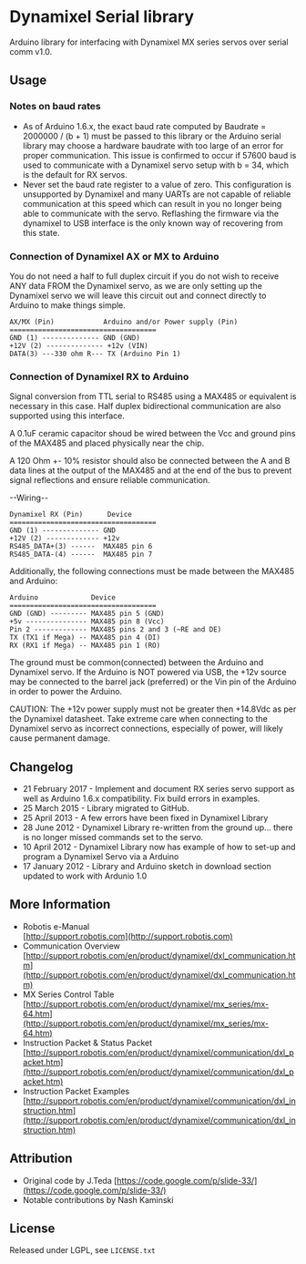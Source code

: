 Dynamixel Serial library
========================

Arduino library for interfacing with Dynamixel MX series servos over serial comm v1.0.

## Usage

### Notes on baud rates
* As of Arduino 1.6.x, the exact baud rate computed by Baudrate = 2000000 / (b + 1) must be passed to this library or the Arduino serial library may choose a hardware baudrate with too large of an error for proper communication. This issue is confirmed to occur if 57600 baud is used to communicate with a Dynamixel servo setup with b = 34, which is the default for RX servos.
* Never set the baud rate register to a value of zero. This configuration is unsupported by Dynamixel and many UARTs are not capable of reliable communication at this speed which can result in you no longer being able to communicate with the servo. Reflashing the firmware via the dynamixel to USB interface is the only known way of recovering from this state.

### Connection of Dynamixel AX or MX to Arduino 

You do not need a half to full duplex circuit if you do not wish to receive ANY data FROM the Dynamixel servo, as we are only setting up the Dynamixel servo we will leave this circuit out and connect directly to Arduino to make things simple.

    AX/MX (Pin)            Arduino and/or Power supply (Pin)
    ====================================
    GND (1) -------------- GND (GND)
    +12V (2) -------------- +12v (VIN)
    DATA(3) ---330 ohm R--- TX (Arduino Pin 1) 


### Connection of Dynamixel RX to Arduino 

Signal conversion from TTL serial to RS485 using a MAX485 or equivalent is necessary in this case. Half duplex bidirectional communication are also supported using this interface.

A 0.1uF ceramic capacitor shoud be wired between the Vcc and ground pins of the MAX485 and placed
physically near the chip.

A 120 Ohm +- 10% resistor should also be connected between the A and B data lines at the output of
the MAX485 and at the end of the bus to prevent signal reflections and ensure reliable communication.

--Wiring--

    Dynamixel RX (Pin)      Device
    ====================================
    GND (1) -------------- GND
    +12V (2) ------------- +12v
    RS485_DATA+(3) ------  MAX485 pin 6
    RS485_DATA-(4) ------  MAX485 pin 7

Additionally, the following connections must be made between the MAX485 and Arduino:

    Arduino             Device
    ====================================
    GND (GND) --------- MAX485 pin 5 (GND)
    +5v --------------- MAX485 pin 8 (Vcc)
    Pin 2 ------------- MAX485 pins 2 and 3 (~RE and DE)
    TX (TX1 if Mega) -- MAX485 pin 4 (DI)
    RX (RX1 if Mega) -- MAX485 pin 1 (RO)


The ground must be common(connected) between the Arduino and Dynamixel servo. If the Arduino is NOT powered via USB, the +12v source may be connected to the barrel jack (preferred) or the Vin pin of the Arduino in order to power the Arduino. 

CAUTION: 
    The +12v power supply must not be greater then +14.8Vdc as per the Dynamixel datasheet.
    Take extreme care when connecting to the Dynamixel servo as incorrect connections, especially of power, will likely cause permanent damage.

## Changelog
* 21 February 2017 - Implement and document RX series servo support as well as Arduino 1.6.x compatibility. Fix build errors in examples. 
* 25 March 2015 -  Library migrated to GitHub.
* 25 April 2013 - A few errors have been fixed in Dynamixel Library
* 28 June 2012 - Dynamixel Library re-written from the ground up... there is no longer missed commands set to the servo.
* 10 April 2012 - Dynamixel Library now has example of how to set-up and program a Dynamixel Servo via a Arduino
* 17 January 2012 - Library and Arduino sketch in download section updated to work with Ardunio 1.0

## More Information
* Robotis e-Manual<br/>
  [http://support.robotis.com](http://support.robotis.com)
* Communication Overview<br/>
  [http://support.robotis.com/en/product/dynamixel/dxl_communication.htm](http://support.robotis.com/en/product/dynamixel/dxl_communication.htm)
* MX Series Control Table<br/>
  [http://support.robotis.com/en/product/dynamixel/mx_series/mx-64.htm](http://support.robotis.com/en/product/dynamixel/mx_series/mx-64.htm)
* Instruction Packet & Status Packet<br/>
  [http://support.robotis.com/en/product/dynamixel/communication/dxl_packet.htm](http://support.robotis.com/en/product/dynamixel/communication/dxl_packet.htm)
* Instruction Packet Examples<br/>
  [http://support.robotis.com/en/product/dynamixel/communication/dxl_instruction.htm](http://support.robotis.com/en/product/dynamixel/communication/dxl_instruction.htm)

## Attribution
* Original code by J.Teda [https://code.google.com/p/slide-33/](https://code.google.com/p/slide-33/)
* Notable contributions by Nash Kaminski

## License
Released under LGPL, see `LICENSE.txt`
